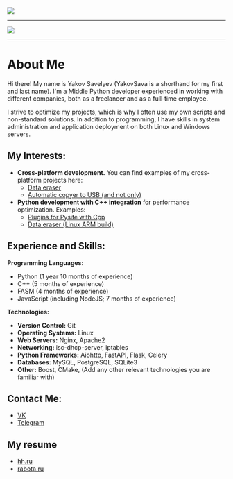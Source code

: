 <a href="https://github.com/YakovSava">
  <image margin="0 auto" src="https://github-readme-stats.vercel.app/api?username=YakovSava&show_icons=true&hide_border=true&hide=stars&theme=vue&rank_icon=github"/>
    <hr>
  <image margin="0 auto" src="https://github-readme-stats.vercel.app/api/top-langs?username=YakovSava&layout=donut-vertical"/>
</a>
<hr>

# About Me

Hi there! My name is Yakov Savelyev (YakovSava is a shorthand for my first and last name). I'm a Middle Python developer experienced in working with different companies, both as a freelancer and as a full-time employee.

I strive to optimize my projects, which is why I often use my own scripts and non-standard solutions. In addition to programming, I have skills in system administration and application deployment on both Linux and Windows servers.

## My Interests:

* **Cross-platform development.** You can find examples of my cross-platform projects here:
    * [Data eraser](https://github.com/YakovSava/data_eraser)
    * [Automatic copyer to USB (and not only)](https://github.com/YakovSava/auto_copy_to_usb)
* **Python development with C++ integration** for performance optimization.  Examples:
    * [Plugins for Pysite with Cpp](https://github.com/YakovSava/plugins_for_pysite_with_cpp)
    * [Data eraser (Linux ARM build)](https://github.com/YakovSava/data_eraser)

##  Experience and Skills:

**Programming Languages:**
* Python (1 year 10 months of experience)
* C++ (5 months of experience)
* FASM (4 months of experience)
* JavaScript (including NodeJS; 7 months of experience)

**Technologies:**

* **Version Control:** Git 
* **Operating Systems:** Linux
* **Web Servers:** Nginx, Apache2
* **Networking:** isc-dhcp-server, iptables
* **Python Frameworks:** Aiohttp, FastAPI, Flask, Celery
* **Databases:** MySQL, PostgreSQL, SQLite3
* **Other:** Boost, CMake,  (Add any other relevant technologies you are familiar with)

##  Contact Me:

* [VK](https://vk.com/id505671804)
* [Telegram](https://t.me/dc11gh58) 

## My resume

* [hh.ru](https://tchaikovsky.hh.ru/resume/43759e93ff0c1661ca0039ed1f7a3135476270)
* [rabota.ru](https://perm.rabota.ru/resume/36275267)